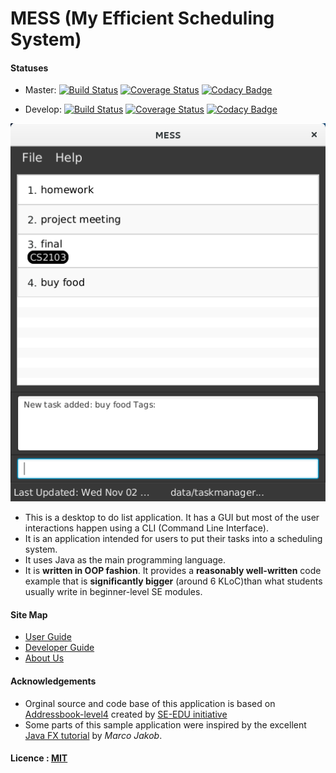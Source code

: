 # MESS (My Efficient Scheduling System)

#### Statuses
* Master: [![Build Status](https://travis-ci.org/CS2103AUG2016-T14-C4/main.svg?branch=master)](https://travis-ci.org/CS2103AUG2016-T14-C4/main)
[![Coverage Status](https://coveralls.io/repos/github/CS2103AUG2016-T14-C4/main/badge.svg?branch=master)](https://coveralls.io/github/CS2103AUG2016-T14-C4/main?branch=master)
[![Codacy Badge](https://api.codacy.com/project/badge/Grade/03ea8214af7d4213bc41ce73905a24e4)](https://www.codacy.com/app/syed/main?utm_source=github.com&amp;utm_medium=referral&amp;utm_content=CS2103AUG2016-T14-C4/main&amp;utm_campaign=Badge_Grade)

* Develop: [![Build Status](https://travis-ci.org/CS2103AUG2016-T14-C4/main.svg?branch=develop)](https://travis-ci.org/CS2103AUG2016-T14-C4/main)
[![Coverage Status](https://coveralls.io/repos/github/CS2103AUG2016-T14-C4/main/badge.svg?branch=develop)](https://coveralls.io/github/CS2103AUG2016-T14-C4/main?branch=develop)
[![Codacy Badge](https://api.codacy.com/project/badge/Grade/03ea8214af7d4213bc41ce73905a24e4)](https://www.codacy.com/app/syed/main?utm_source=github.com&amp;utm_medium=referral&amp;utm_content=CS2103AUG2016-T14-C4/main&amp;utm_campaign=Badge_Grade)

<img src="docs/images/MESS_003.png" width="600"><br>

* This is a desktop to do list application. It has a GUI but most of the user interactions happen using
  a CLI (Command Line Interface).
* It is an application intended for users to put their tasks into a scheduling system.
* It uses Java as the main programming language. 
* It is **written in OOP fashion**. It provides a **reasonably well-written** code example that is
  **significantly bigger** (around 6 KLoC)than what students usually write in beginner-level SE modules.

 
#### Site Map
* [User Guide](docs/UserGuide.md)
* [Developer Guide](docs/DeveloperGuide.md)
* [About Us](docs/AboutUs.md)



#### Acknowledgements
* Orginal source and code base of this application is based on [Addressbook-level4](https://github.com/se-edu/addressbook-level4) created by [SE-EDU initiative](http://github.com/se-edu/)
* Some parts of this sample application were inspired by the excellent
  [Java FX tutorial](http://code.makery.ch/library/javafx-8-tutorial/) by *Marco Jakob*.



#### Licence : [MIT](LICENSE)


